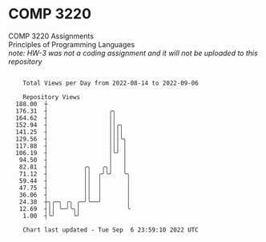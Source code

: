 # COMP 3220
COMP 3220 Assignments  
Principles of Programming Languages  
*note: HW-3 was not a coding assignment and it will not be uploaded to this repository*  

```

    Total Views per Day from 2022-08-14 to 2022-09-06

    Repository Views
  188.00  ┼
  176.31  ┤                 ╭╮
  164.62  ┤                 ││
  152.94  ┤                 ││╭╮
  141.25  ┤                 ││││
  129.56  ┤                 │││╰╮
  117.88  ┤                 │││ │
  106.19  ┤                 │╰╯ │
   94.50  ┤                 │   │
   82.81  ┤          ╭╮   ╭╮│   │
   71.12  ┤          ││  ╭╯╰╯   ╰╮
   59.44  ┤          ││  │       │
   47.75  ┤          ││  │       │
   36.06  ┤          ││  │       │
   24.38  ┼╮╭─╮ ╭╮ ╭─╯╰──╯       │
   12.69  ┤││ ╰─╯╰╮│             ╰
    1.00  ┤╰╯     ╰╯

    Chart last updated - Tue Sep  6 23:59:10 2022 UTC
    
```
